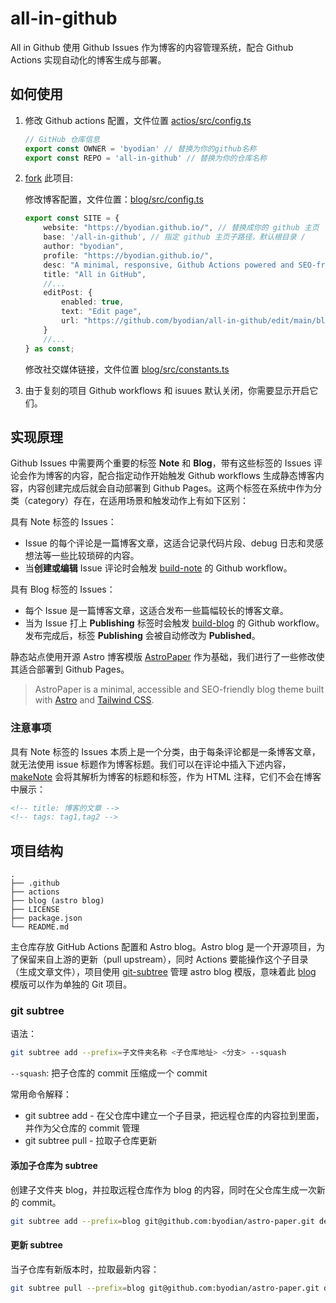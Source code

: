 # all-in-github

All in Github 使用 Github Issues 作为博客的内容管理系统，配合 Github Actions 实现自动化的博客生成与部署。

## 如何使用
1. 修改 Github actions 配置，文件位置 [actios/src/config.ts](./actions/src/config.ts)
    ```ts
    // GitHub 仓库信息
    export const OWNER = 'byodian' // 替换为你的github名称
    export const REPO = 'all-in-github' // 替换为你的仓库名称
    ```

2. [fork](https://github.com/byodian/all-in-github) 此项目:

    修改博客配置，文件位置：[blog/src/config.ts](./blog/src/config.ts)

      ```ts
      export const SITE = {
          website: "https://byodian.github.io/", // 替换成你的 github 主页
          base: '/all-in-github', // 指定 github 主页子路径，默认根目录 /
          author: "byodian",
          profile: "https://byodian.github.io/",
          desc: "A minimal, responsive, Github Actions powered and SEO-friendly Astro blog.",
          title: "All in GitHub",
          //...
          editPost: {
              enabled: true,
              text: "Edit page",
              url: "https://github.com/byodian/all-in-github/edit/main/blog/",
          }
          //...
      } as const;
      ```

    修改社交媒体链接，文件位置 [blog/src/constants.ts](./blog/src/constants.ts)
3. 由于复刻的项目 Github workflows 和 isuues 默认关闭，你需要显示开启它们。

## 实现原理
Github Issues 中需要两个重要的标签 **Note** 和 **Blog**，带有这些标签的 Issues 评论会作为博客的内容，配合指定动作开始触发 Github workflows 生成静态博客内容，内容创建完成后就会自动部署到 Github Pages。这两个标签在系统中作为分类（category）存在，在适用场景和触发动作上有如下区别：

具有 Note 标签的 Issues：
- Issue 的每个评论是一篇博客文章，这适合记录代码片段、debug 日志和灵感想法等一些比较琐碎的内容。
- 当**创建或编辑** Issue 评论时会触发 [build-note](https://github.com/byodian/all-in-github/blob/main/.github/workflows/build-note.yml) 的 Github workflow。

具有 Blog 标签的 Issues：
- 每个 Issue 是一篇博客文章，这适合发布一些篇幅较长的博客文章。
- 当为 Issue 打上 **Publishing** 标签时会触发 [build-blog](https://github.com/byodian/all-in-github/blob/main/.github/workflows/build-blog.yml) 的 Github workflow。发布完成后，标签 **Publishing** 会被自动修改为 **Published**。

静态站点使用开源 Astro 博客模版 [AstroPaper](https://github.com/satnaing/astro-paper) 作为基础，我们进行了一些修改使其适合部署到 Github Pages。

> AstroPaper is a minimal, accessible and SEO-friendly blog theme built with [Astro](https://astro.build/) and [Tailwind CSS](https://tailwindcss.com/).

### 注意事项
具有 Note 标签的 Issues 本质上是一个分类，由于每条评论都是一条博客文章，就无法使用 issue 标题作为博客标题。我们可以在评论中插入下述内容，[makeNote](https://github.com/byodian/all-in-github/blob/bf45661fa34c5682458bd0706c386711f737fe52/actions/src/makeNote.ts#L55-L56) 会将其解析为博客的标题和标签，作为 HTML 注释，它们不会在博客中展示：

```html
<!-- title: 博客的文章 -->
<!-- tags: tag1,tag2 -->
```

## 项目结构

```
.
├── .github
├── actions
├── blog (astro blog)
├── LICENSE
├── package.json
└── README.md
```

主仓库存放 GitHub Actions 配置和 Astro blog。Astro blog 是一个开源项目，为了保留来自上游的更新（pull upstream），同时 Actions 要能操作这个子目录（生成文章文件），项目使用 [git-subtree](https://manpages.debian.org/testing/git-man/git-subtree.1.en.html) 管理 astro blog 模版，意味着此 [blog](https://github.com/byodian/astro-paper) 模版可以作为单独的 Git 项目。

### git subtree
语法：

```bash
git subtree add --prefix=子文件夹名称 <子仓库地址> <分支> --squash
```
`--squash`: 把子仓库的 commit 压缩成一个 commit

常用命令解释：
- git subtree add - 在父仓库中建立一个子目录，把远程仓库的内容拉到里面，并作为父仓库的 commit 管理
- git subtree pull - 拉取子仓库更新


#### 添加子仓库为 subtree

创建子文件夹 blog，并拉取远程仓库作为 blog 的内容，同时在父仓库生成一次新的 commit。

```bash
git subtree add --prefix=blog git@github.com:byodian/astro-paper.git dev --squash
```

#### 更新 subtree

当子仓库有新版本时，拉取最新内容：

```bash
git subtree pull --prefix=blog git@github.com:byodian/astro-paper.git dev --squash
```